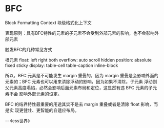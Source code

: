 # BFC
Block Formatting Context
块级格式化上下文

表现原则：具有BFC特性的元素的子元素不会受到外部元素的影响，也不会影响外部元素

触发BFC的几种常见方式
<html>根元素
float: left right both
overflow: auto scroll hidden
position: absolute fixed sticky
display: table-cell table-caption inline-block

所以，BFC 元素是不可能发生 margin 重叠的，因为 margin
重叠是会影响外面的元素的；BFC 元素也可以用来清除浮动的影响，因为如果不清除，子元素
浮动则父元素高度塌陷，必然会影响后面元素布局和定位，这显然有违 BFC 元素的子元素不会
影响外部元素的设定。

BFC 的结界特性最重要的用途其实不是去 margin 重叠或者是清除 float 影响，而是实
现更健壮、更智能的自适应布局。


-- 《css世界》